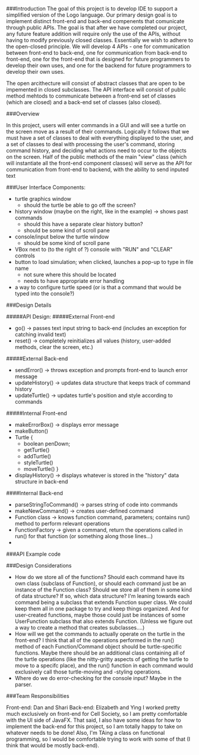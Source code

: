 ###Introduction
The goal of this project is to develop IDE to support a simplified version of the Logo language. Our primary design goal is to implement distinct front-end and back-end compenents that comunicate through public APIs. The goal is that after we have completed our project, any future feature addition will require only the use of the APIs, without having to modify previously closed classes. Essentially we wish to adhere to the open-closed principle. We will develop 4 APIs - one for communication between front-end to back-end, one for communication from back-end to front-end, one for the front-end that is designed for future programmers to develop their own uses, and one for the backend for future programmers to develop their own uses. 

The open arcithecture will consist of abstract classes that are open to be impemented in closed subclasses. The API interface will consist of public method mehtods to communicate between a front-end set of classes (which are closed) and a back-end set of classes (also closed).

###Overview

In this project, users will enter commands in a GUI and will see a turtle on the screen move as a result of their commands. 
Logically it follows that we must have a set of classes to deal with everything displayed to the user, and a set of classes to deal with processing the user's command, storing command history, and deciding what actions need to occur to the objects on the screen. Half of the public methods of the main "view" class (which will instantiate all the front-end component classes) will serve as the API for communication from front-end to backend, with the ability to send inputed text 




###User Interface
Components:
* turtle graphics window 
	* should the turtle be able to go off the screen?
* history window (maybe on the right, like in the example) -> shows past commands
	* should this have a separate clear history button?
	* should be some kind of scroll pane
* console/input below the turtle window
	* should be some kind of scroll pane
* VBox next to (to the right of ?) console with "RUN" and "CLEAR" controls
* button to load simulation; when clicked, launches a pop-up to type in file name
	* not sure where this should be located
	* needs to have appropriate error handling
* a way to configure turtle speed (or is that a command that would be typed into the console?)

###Design Details

#####API Design:
#####External Front-end
* go() -> passes text input string to back-end (includes an exception for catching invalid text)
* reset() -> completely reinitializes all values (history, user-added methods, clear the screen, etc.)

#####External Back-end
* sendError() -> throws exception and prompts front-end to launch error message
* updateHistory() -> updates data structure that keeps track of command history
* updateTurtle() -> updates turtle's position and style according to commands

#####Internal Front-end
* makeErrorBox() -> displays error message
* makeButton()
* Turtle {
	* boolean penDown;
	* getTurtle()
	* addTurtle()
	* styleTurtle()
	* moveTurtle()
  }
* displayHistory() -> displays whatever is stored in the "history" data structure in back-end

####Internal Back-end
* parseStringToCommand() -> parses string of code into commands
* makeNewCommand() -> creates user-defined command
* Function class -> knows function command, parameters; contains run() method to perform relevant operations
* FunctionFactory -> given a command, return the operations called in run() for that function (or something along those lines...)
* 

###API Example code

###Design Considerations
* How do we store all of the functions? Should each command have its own class (subclass of Function), or should each command just be an instance of the Function class? Should we store all of them in some kind of data structure? If so, which data structure?
	I'm leaning towards each command being a subclass that extends Function super class. We could keep them all in one package to try and keep things organized. And for user-created functions, maybe those could just be instances of some UserFunction subclass that also extends Function. (Unless we figure out a way to create a method that creates subclasses....)
* How will we get the commands to actually operate on the turtle in the front-end?
	I think that all of the operations performed in the run() method of each Function/Command object should be turtle-specific functions. Maybe there should be an additional class containing all of the turtle operations (like the nitty-gritty aspects of getting the turtle to move to a specifc place), and the run() function in each command would exclusively call those turtle-moving and -styling operations.
* Where do we do error-checking for the console input?
	Maybe in the parser.

###Team Responsibilities

Front-end: Dan and Shari
Back-end: Elizabeth and Ying
I worked pretty much exclusively on front-end for Cell Society, so I am pretty comfortable with the UI side of JavaFX. That said, I also have some ideas for how to implement the back-end for this project, so I am totally happy to take on whatever needs to be done! Also, I'm TAing a class on functional programming, so I would be comfortable trying to work with some of that (I think that would be mostly back-end).
